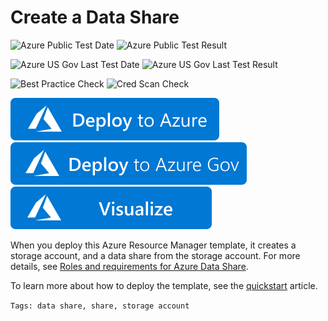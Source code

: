 # Create a Data Share

![Azure Public Test Date](https://azurequickstartsservice.blob.core.windows.net/badges/101-data-share-share-storage-account/PublicLastTestDate.svg)
![Azure Public Test Result](https://azurequickstartsservice.blob.core.windows.net/badges/101-data-share-share-storage-account/PublicDeployment.svg)

![Azure US Gov Last Test Date](https://azurequickstartsservice.blob.core.windows.net/badges/101-data-share-share-storage-account/FairfaxLastTestDate.svg)
![Azure US Gov Last Test Result](https://azurequickstartsservice.blob.core.windows.net/badges/101-data-share-share-storage-account/FairfaxDeployment.svg)

![Best Practice Check](https://azurequickstartsservice.blob.core.windows.net/badges/101-data-share-share-storage-account/BestPracticeResult.svg)
![Cred Scan Check](https://azurequickstartsservice.blob.core.windows.net/badges/101-data-share-share-storage-account/CredScanResult.svg)

[![Deploy to Azure](https://raw.githubusercontent.com/Azure/azure-quickstart-templates/master/1-CONTRIBUTION-GUIDE/images/deploytoazure.svg?sanitize=true)](https://portal.azure.com/#create/Microsoft.Template/uri/https%3A%2F%2Fraw.githubusercontent.com%2FAzure%2Fazure-quickstart-templates%2Fmaster%2F101-data-share-share-storage-account%2Fazuredeploy.json)
[![Deploy to AzureGov](https://raw.githubusercontent.com/Azure/azure-quickstart-templates/master/1-CONTRIBUTION-GUIDE/images/deploytoazuregov.svg?sanitize=true)](https://portal.azure.us/#create/Microsoft.Template/uri/https%3A%2F%2Fraw.githubusercontent.com%2FAzure%2Fazure-quickstart-templates%2Fmaster%2F101-data-share-share-storage-account%2Fazuredeploy.json)
[![Visualize](https://raw.githubusercontent.com/Azure/azure-quickstart-templates/master/1-CONTRIBUTION-GUIDE/images/visualizebutton.svg?sanitize=true)](http://armviz.io/#/?load=https%3A%2F%2Fraw.githubusercontent.com%2FAzure%2Fazure-quickstart-templates%2Fmaster%2F101-data-share-share-storage-account%2Fazuredeploy.json)

When you deploy this Azure Resource Manager template, it creates a storage account, and a data share from the storage account. For more details, see [Roles and requirements for Azure Data Share](https://docs.microsoft.com/azure/data-share/concepts-roles-permissions#roles-and-requirements).

To learn more about how to deploy the template, see the [quickstart](https://docs.microsoft.com/azure/data-share/share-your-data-arm) article.

`Tags: data share, share, storage account`
